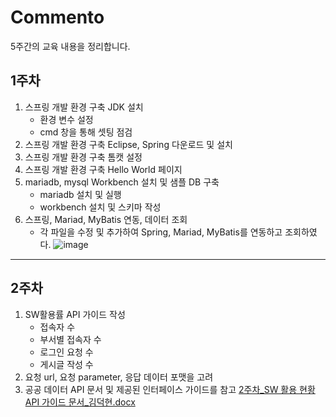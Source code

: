 # Commento 
5주간의 교육 내용을 정리합니다.

## 1주차
1. 스프링 개발 환경 구축 JDK 설치
    - 환경 변수 설정
    - cmd 창을 통해 셋팅 점검  
2. 스프링 개발 환경 구축 Eclipse, Spring 다운로드 및 설치
3. 스프링 개발 환경 구축 톰캣 설정
4. 스프링 개발 환경 구축 Hello World 페이지
5. mariadb, mysql Workbench 설치 및 샘플 DB 구축
    - mariadb 설치 및 실행
    - workbench 설치 및 스키마 작성
6. 스프링, Mariad, MyBatis 연동, 데이터 조회
    - 각 파일을 수정 및 추가하여 Spring, Mariad, MyBatis를 연동하고 조회하였다.
![image](https://user-images.githubusercontent.com/77236420/105247169-afb5c480-5bb7-11eb-9804-38b1a1df281c.png)
------
## 2주차
1. SW활용률 API 가이드 작성
    - 접속자 수
    - 부서별 접속자 수
    - 로그인 요청 수
    - 게시글 작성 수
2. 요청 url, 요청 parameter, 응답 데이터 포맷을 고려
3. 공공 데이터 API 문서 및 제공된 인터페이스 가이드를 참고
[2주차_SW 활용 현황 API 가이드 문서_김덕현.docx](https://github.com/DEOKHYEONKIM/Spring/files/5845595/2._SW.API._.docx)
